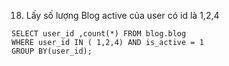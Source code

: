 
18. Lấy số lượng Blog active của user có id là 1,2,4

```mysql
SELECT user_id ,count(*) FROM blog.blog
WHERE user_id IN ( 1,2,4) AND is_active = 1
GROUP BY(user_id);
```
